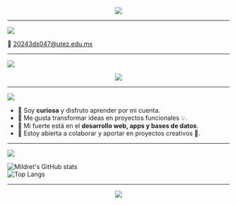 <p align="center">
  <img src="https://readme-typing-svg.herokuapp.com?font=Fira+Code&size=30&duration=4000&pause=500&color=9A7DFA&center=true&vCenter=true&width=600&lines=✨+Hola%2C+soy+Mildret+🌙" />
</p>

---

<p align="left">
  <img src="https://readme-typing-svg.herokuapp.com?font=Fira+Code&size=22&duration=3000&pause=800&color=7FFFD4&width=435&lines=📬+Contacto" />
</p>

📧 [20243ds047@utez.edu.mx](mailto:20243ds047@utez.edu.mx)  

---

<p align="left">
  <img src="https://readme-typing-svg.herokuapp.com?font=Fira+Code&size=22&duration=2500&pause=600&color=FFD700&width=435&lines=⚡+Pila+Tecnológica" />
</p>

<p align="center">
  <img src="https://skillicons.dev/icons?i=java,python,php,js,html,css,c,cpp,mysql,git,github,vscode,idea,figma,postman,notion" />
</p>

---

<p align="left">
  <img src="https://readme-typing-svg.herokuapp.com?font=Fira+Code&size=22&duration=3500&pause=700&color=FF69B4&width=435&lines=🌌+Sobre+mí" />
</p>

- 🔹 Soy **curiosa** y disfruto aprender por mi cuenta.  
- 🔹 Me gusta transformar ideas en proyectos funcionales 💡.  
- 🔹 Mi fuerte está en el **desarrollo web, apps y bases de datos**.  
- 🔹 Estoy abierta a colaborar y aportar en proyectos creativos 🤝.  

---

<p align="left">
  <img src="https://readme-typing-svg.herokuapp.com?font=Fira+Code&size=22&duration=2800&pause=900&color=00BFFF&width=435&lines=📊+Estadísticas" />
</p>

![Mildret's GitHub stats](https://github-readme-stats.vercel.app/api?username=TU_USUARIO&show_icons=true&theme=radical)  
![Top Langs](https://github-readme-stats.vercel.app/api/top-langs/?username=TU_USUARIO&layout=compact&theme=radical)  

---

<p align="center">
  <img src="https://readme-typing-svg.herokuapp.com?font=Fira+Code&size=22&duration=3200&pause=1000&color=FFB6C1&center=true&vCenter=true&width=500&lines=✨+Gracias+por+visitar+mi+perfil" />
</p>
